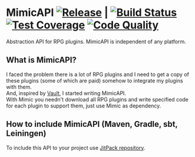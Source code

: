 # MimicAPI [![Release](https://jitpack.io/v/ru.endlesscode/MimicAPI.svg)](https://jitpack.io/#ru.endlesscode/MimicAPI) | [![Build Status](https://img.shields.io/travis/EndlessCodeGroup/MimicAPI.svg)](https://travis-ci.org/EndlessCodeGroup/MimicAPI) [![Test Coverage](https://img.shields.io/codecov/c/github/EndlessCodeGroup/MimicAPI.svg)](https://codecov.io/gh/EndlessCodeGroup/MimicAPI) [![Code Quality](https://codebeat.co/badges/2a613292-7d0a-4d4b-a024-40e7510cd48a)](https://codebeat.co/projects/github-com-endlesscodegroup-mimicapi-master)
Abstraction API for RPG plugins.
MimicAPI is independent of any platform.

## What is MimicAPI?
I faced the problem there is a lot of RPG plugins and I need to get a copy of these plugins (some of which are paid) somehow to integrate my plugins with them.  
And, inspired by [Vault](https://github.com/MilkBowl/Vault), I started writing MimicAPI.  
With Mimic you needn't download all RPG plugins and write specified code for each plugin to support them, just use Mimic as dependency.

## How to include MimicAPI (Maven, Gradle, sbt, Leiningen)
To include this API to your project use [JitPack repository](https://jitpack.io/#ru.endlesscode/MimicAPI).
